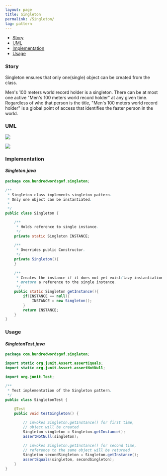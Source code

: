 ```yaml
---
layout: page
title: Singleton
permalink: /Singleton/
tag: pattern
---
```


* [Story](#Story)
* [UML](#UML)
* [Implementation](#Implementation)
* [Usage](#Usage)


###  <a id="Story"></a>Story 

Singleton ensures that only one(single) object can be created from the class.

Men's 100 meters world record holder is a singleton.
There can be at most one active "Men's 100 meters world record holder" at any given time. 
Regardless of who that person is the title, "Men's 100 meters world record holder" is a global point of access that identifies the faster person in the world.



###  <a id="UML"></a>UML 
![]({{site.baseurl}}/assets/img/singleton.png)

[![]({{site.baseurl}}/assets/img/singleton.png)]({{site.baseurl}}/assets/img/singleton.png)

###  <a id="Implementation"></a>Implementation 

#### *Singleton.java* 
```java 
package com.hundredwordsgof.singleton;

/**
 * Singleton class implements singleton pattern.
 * Only one object can be instantiated.
 * 
 */
public class Singleton {

	/** 
	 * Holds reference to single instance. 
	 */	
	private static Singleton INSTANCE;	
	
	/** 
	 * Overrides public Constructor. 
	 */
	private Singleton(){		
	}	
	
	/**
	 * Creates the instance if it does not yet exist(lazy instantiation).
	 * @return a reference to the single instance.
	 */	
	public static Singleton getInstance(){
		if(INSTANCE == null){
			INSTANCE = new Singleton();
		}
		return INSTANCE;
	}
}
```

###  <a id="Usage"></a>Usage 

#### *SingletonTest.java* 
```java 
package com.hundredwordsgof.singleton;

import static org.junit.Assert.assertEquals;
import static org.junit.Assert.assertNotNull;

import org.junit.Test;

/**
 * Test implementation of the Singleton pattern.
 */
public class SingletonTest {
		
	@Test
	public void testSingleton() {

		// invokes Singleton.getInstance() for first time, 
		// object will be created
		Singleton singleton = Singleton.getInstance();
		assertNotNull(singleton);
		
		// invokes Singleton.getInstance() for second time, 
		// reference to the same object will be returned 
		Singleton secondSingleton = Singleton.getInstance();		
		assertEquals(singleton, secondSingleton);	
	}		
}
```

